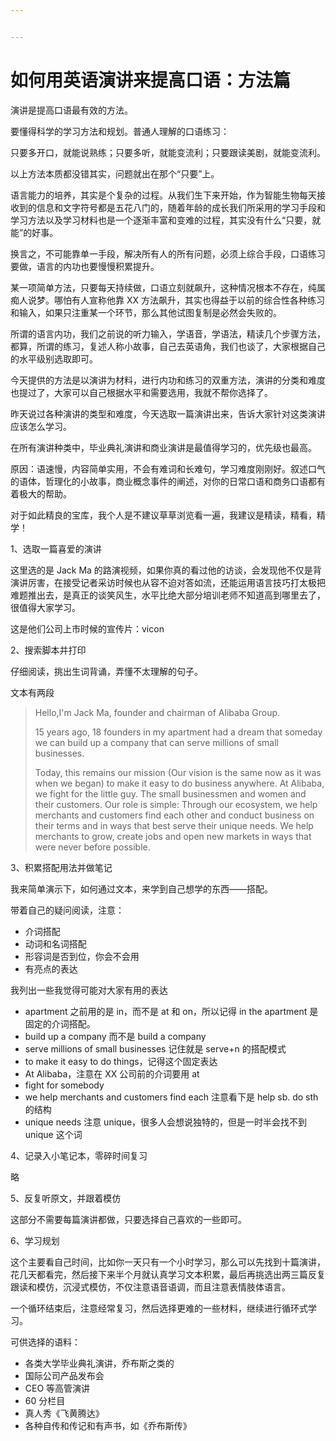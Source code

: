 ```yaml
---


---
```


# 如何用英语演讲来提高口语：方法篇

演讲是提高口语最有效的方法。

要懂得科学的学习方法和规划。普通人理解的口语练习：

只要多开口，就能说熟练；只要多听，就能变流利；只要跟读美剧，就能变流利。

以上方法本质都没错其实，问题就出在那个“只要”上。

语言能力的培养，其实是个复杂的过程。从我们生下来开始，作为智能生物每天接收到的信息和文字符号都是五花八门的，随着年龄的成长我们所采用的学习手段和学习方法以及学习材料也是一个逐渐丰富和变难的过程，其实没有什么“只要，就能”的好事。

换言之，不可能靠单一手段，解决所有人的所有问题，必须上综合手段，口语练习要做，语言的内功也要慢慢积累提升。

某一项简单方法，只要每天持续做，口语立刻就飙升，这种情况根本不存在，纯属痴人说梦。哪怕有人宣称他靠 XX 方法飙升，其实也得益于以前的综合性各种练习和输入，如果只注重某一个环节，那么其他试图复制是必然会失败的。

所谓的语言内功，我们之前说的听力输入，学语音，学语法，精读几个步骤方法，都算，所谓的练习，复述人称小故事，自己去英语角，我们也谈了，大家根据自己的水平级别选取即可。

今天提供的方法是以演讲为材料，进行内功和练习的双重方法，演讲的分类和难度也提过了，大家可以自己根据水平和需要选用，我就不帮你选择了。

昨天说过各种演讲的类型和难度，今天选取一篇演讲出来，告诉大家针对这类演讲应该怎么学习。

在所有演讲种类中，毕业典礼演讲和商业演讲是最值得学习的，优先级也最高。

原因：语速慢，内容简单实用，不会有难词和长难句，学习难度刚刚好。叙述口气的语体，哲理化的小故事，商业概念事件的阐述，对你的日常口语和商务口语都有着极大的帮助。

对于如此精良的宝库，我个人是不建议草草浏览看一遍，我建议是精读，精看，精学！

1、选取一篇喜爱的演讲

这里选的是 Jack Ma 的路演视频，如果你真的看过他的访谈，会发现他不仅是背演讲厉害，在接受记者采访时候也从容不迫对答如流，还能运用语言技巧打太极把难题推出去，是真正的谈笑风生，水平比绝大部分培训老师不知道高到哪里去了，很值得大家学习。

这是他们公司上市时候的宣传片：vicon

2、搜索脚本并打印

仔细阅读，挑出生词背诵，弄懂不太理解的句子。

文本有两段

>Hello,I'm Jack Ma, founder and chairman of Alibaba Group.
>
>15 years ago, 18 founders in my apartment had a dream that someday we can build up a company that can serve millions of small businesses.
>
>Today, this remains our mission (Our vision is the same now as it was when we began) to make it easy to do business anywhere. At Alibaba, we fight for the little guy. The small businessmen and women and their customers. Our role is simple: Through our ecosystem, we help merchants and customers find each other and conduct business on their terms and in ways that best serve their unique needs. We help merchants to grow, create jobs and open new markets in ways that were never before possible.

3、积累搭配用法并做笔记

我来简单演示下，如何通过文本，来学到自己想学的东西——搭配。

带着自己的疑问阅读，注意：

- 介词搭配
- 动词和名词搭配
- 形容词是否到位，你会不会用
- 有亮点的表达

我列出一些我觉得可能对大家有用的表达

- apartment 之前用的是 in，而不是 at 和 on，所以记得 in the apartment 是固定的介词搭配。
- build up a company 而不是 build a company
- serve millions of small businesses 记住就是 serve+n 的搭配模式
- to make it easy to do things，记得这个固定表达
- At Alibaba，注意在 XX 公司前的介词要用 at
- fight for somebody
- we help merchants and customers find each 注意看下是 help sb. do sth 的结构
- unique needs 注意 unique，很多人会想说独特的，但是一时半会找不到 unique 这个词

4、记录入小笔记本，零碎时间复习

略

5、反复听原文，并跟着模仿

这部分不需要每篇演讲都做，只要选择自己喜欢的一些即可。

6、学习规划

这个主要看自己时间，比如你一天只有一个小时学习，那么可以先找到十篇演讲，花几天都看完，然后接下来半个月就认真学习文本积累，最后再挑选出两三篇反复跟读和模仿，沉浸式模仿，不仅注意语音语调，而且注意表情肢体语言。

一个循环结束后，注意经常复习，然后选择更难的一些材料，继续进行循环式学习。

可供选择的语料：

- 各类大学毕业典礼演讲，乔布斯之类的
- 国际公司产品发布会
- CEO 等高管演讲
- 60 分栏目
- 真人秀《飞黄腾达》
- 各种自传和传记和有声书，如《乔布斯传》
